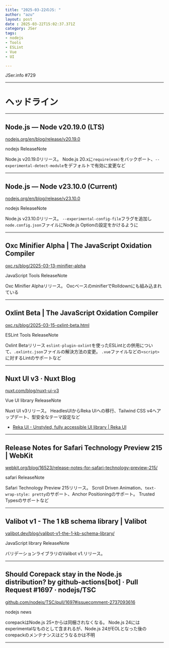 ```yaml
---
title: "2025-03-22のJS: "
author: "azu"
layout: post
date : 2025-03-22T15:02:37.371Z
category: JSer
tags:
- nodejs
- Tools
- ESLint
- Vue
- UI

---
```


JSer.info #729

----

<h1 class="site-genre">ヘッドライン</h1>

----

## Node.js — Node v20.19.0 (LTS)
[nodejs.org/en/blog/release/v20.19.0](https://nodejs.org/en/blog/release/v20.19.0 "Node.js — Node v20.19.0 (LTS)")
<p class="jser-tags jser-tag-icon"><span class="jser-tag">nodejs</span> <span class="jser-tag">ReleaseNote</span></p>

Node.js v20.19.0リリース。
Node.js 20.xに`require(esm)`をバックポート、`--experimental-detect-module`をデフォルトで有効に変更など


----

## Node.js — Node v23.10.0 (Current)
[nodejs.org/en/blog/release/v23.10.0](https://nodejs.org/en/blog/release/v23.10.0 "Node.js — Node v23.10.0 (Current)")
<p class="jser-tags jser-tag-icon"><span class="jser-tag">nodejs</span> <span class="jser-tag">ReleaseNote</span></p>

Node.js v23.10.0リリース。
`--experimental-config-file`フラグを追加し`node.config.json`ファイルにNode.js Optionの設定をかけるように


----

## Oxc Minifier Alpha | The JavaScript Oxidation Compiler
[oxc.rs/blog/2025-03-13-minifier-alpha](https://oxc.rs/blog/2025-03-13-minifier-alpha "Oxc Minifier Alpha | The JavaScript Oxidation Compiler")
<p class="jser-tags jser-tag-icon"><span class="jser-tag">JavaScript</span> <span class="jser-tag">Tools</span> <span class="jser-tag">ReleaseNote</span></p>

Oxc Minifier Alphaリリース。
OxcベースのminifierでRolldownにも組み込まれている


----

## Oxlint Beta | The JavaScript Oxidation Compiler
[oxc.rs/blog/2025-03-15-oxlint-beta.html](https://oxc.rs/blog/2025-03-15-oxlint-beta.html "Oxlint Beta | The JavaScript Oxidation Compiler")
<p class="jser-tags jser-tag-icon"><span class="jser-tag">ESLint</span> <span class="jser-tag">Tools</span> <span class="jser-tag">ReleaseNote</span></p>

Oxlint Betaリリース
`eslint-plugin-oxlint`を使ったESLintとの併用について、`.oxlintc.json`ファイルの解決方法の変更。
`.vue`ファイルなどの`<script>`に対するLintのサポートなど


----

## Nuxt UI v3 · Nuxt Blog
[nuxt.com/blog/nuxt-ui-v3](https://nuxt.com/blog/nuxt-ui-v3 "Nuxt UI v3 · Nuxt Blog")
<p class="jser-tags jser-tag-icon"><span class="jser-tag">Vue</span> <span class="jser-tag">UI</span> <span class="jser-tag">library</span> <span class="jser-tag">ReleaseNote</span></p>

Nuxt UI v3リリース。
HeadlesUIからReka UIへの移行、Tailwind CSS v4へアップデート、型安全なテーマ設定など

- [Reka UI - Unstyled, fully accessible UI library | Reka UI](https://reka-ui.com/ "Reka UI - Unstyled, fully accessible UI library | Reka UI")

----

## Release Notes for Safari Technology Preview 215 | WebKit
[webkit.org/blog/16523/release-notes-for-safari-technology-preview-215/](https://webkit.org/blog/16523/release-notes-for-safari-technology-preview-215/ "Release Notes for Safari Technology Preview 215 | WebKit")
<p class="jser-tags jser-tag-icon"><span class="jser-tag">safari</span> <span class="jser-tag">ReleaseNote</span></p>

Safari Technology Preview 215リリース。
Scroll Driven Animation、`text-wrap-style: pretty`のサポート、Anchor Positioningのサポート。
Trusted Typesのサポートなど


----

## Valibot v1 - The 1 kB schema library | Valibot
[valibot.dev/blog/valibot-v1-the-1-kb-schema-library/](https://valibot.dev/blog/valibot-v1-the-1-kb-schema-library/ "Valibot v1 - The 1 kB schema library | Valibot")
<p class="jser-tags jser-tag-icon"><span class="jser-tag">JavaScript</span> <span class="jser-tag">library</span> <span class="jser-tag">ReleaseNote</span></p>

バリデーションライブラリのValibot v1.リリース。


----

## Should Corepack stay in the Node.js distribution? by github-actions\[bot\] · Pull Request #1697 · nodejs/TSC
[github.com/nodejs/TSC/pull/1697#issuecomment-2737093616](https://github.com/nodejs/TSC/pull/1697#issuecomment-2737093616 "Should Corepack stay in the Node.js distribution? by github-actions\[bot\] · Pull Request #1697 · nodejs/TSC")
<p class="jser-tags jser-tag-icon"><span class="jser-tag">nodejs</span> <span class="jser-tag">news</span></p>

corepackはNode.js 25+からは同梱されなくなる。
Node.js 24にはexperimentalなものとして含まれるが、Node.js 24がEOLとなった後のcorepackのメンテナンスはどうなるかは不明


----
